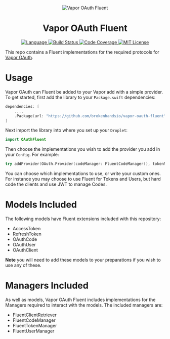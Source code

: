 <p align="center">
    <img src="https://user-images.githubusercontent.com/9938337/29741382-4aeaa670-8a63-11e7-8330-583ce2858fdc.png" alt="Vapor OAuth Fluent">
</p>
<h1 align="center">Vapor OAuth Fluent</h1>
<p align="center">
    <a href="https://swift.org">
        <img src="http://img.shields.io/badge/Swift-3.1-brightgreen.svg" alt="Language">
    </a>
    <a href="https://travis-ci.org/brokenhandsio/vapor-oauth-fluent">
        <img src="https://travis-ci.org/brokenhandsio/vapor-oauth-fluent.svg?branch=master" alt="Build Status">
    </a>
    <a href="https://codecov.io/gh/brokenhandsio/vapor-oauth-fluent">
        <img src="https://codecov.io/gh/brokenhandsio/vapor-oauth-fluent/branch/master/graph/badge.svg" alt="Code Coverage">
    </a>
    <a href="https://raw.githubusercontent.com/brokenhandsio/vapor-oauth-fluent/master/LICENSE">
        <img src="https://img.shields.io/badge/license-MIT-blue.svg" alt="MIT License">
    </a>
</p>


This repo contains a Fluent implementations for the required protocols for [Vapor OAuth](https://github.com/brokenhandsio/vapor-oauth).

# Usage

Vapor OAuth can Fluent be added to your Vapor add with a simple provider. To get started, first add the library to your `Package.swift` dependencies:

```swift
dependencies: [
    ...,
    .Package(url: "https://github.com/brokenhandsio/vapor-oauth-fluent", majorVersion: 0)
]
```

Next import the library into where you set up your `Droplet`:

```swift
import OAuthFluent
```

Then choose the implementations you wish to add the provider you add in your `Config`. For example:

```swift
try addProvider(OAuth.Provider(codeManager: FluentCodeManager(), tokenManager: FluentTokenManager(), clientRetriever: FluentClientRetriever(), authorizeHandler: MyAuthHandler(), userManager: FluentUserManager(), validScopes: ["view_profile", "edit_profile"]))
```

You can choose which implementations to use, or write your custom ones. For instance you may choose to use Fluent for Tokens and Users, but hard code the clients and use JWT to manage Codes.

# Models Included

The following models have Fluent extensions included with this repository:

* AccessToken
* RefreshToken
* OAuthCode
* OAuthUser
* OAuthClient

**Note** you will need to add these models to your preparations if you wish to use any of these.

# Managers Included

As well as models, Vapor OAuth Fluent includes implementations for the Managers required to interact with the models. The included managers are:

* FluentClientRetriever
* FluentCodeManager
* FluentTokenManager
* FluentUserManager
